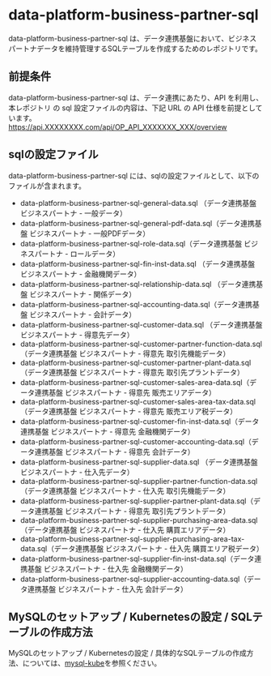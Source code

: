 # data-platform-business-partner-sql 
data-platform-business-partner-sql は、データ連携基盤において、ビジネスパートナデータを維持管理するSQLテーブルを作成するためのレポジトリです。  

## 前提条件  
data-platform-business-partner-sql は、データ連携にあたり、API を利用し、本レポジトリ の sql 設定ファイルの内容は、下記 URL の API 仕様を前提としています。  
https://api.XXXXXXXX.com/api/OP_API_XXXXXXX_XXX/overview 

## sqlの設定ファイル  
data-platform-business-partner-sql には、sqlの設定ファイルとして、以下のファイルが含まれます。 

* data-platform-business-partner-sql-general-data.sql （データ連携基盤 ビジネスパートナ - 一般データ）
* data-platform-business-partner-sql-general-pdf-data.sql（データ連携基盤 ビジネスパートナ - 一般PDFデータ）
* data-platform-business-partner-sql-role-data.sql（データ連携基盤 ビジネスパートナ - ロールデータ）  
* data-platform-business-partner-sql-fin-inst-data.sql （データ連携基盤 ビジネスパートナ - 金融機関データ）
* data-platform-business-partner-sql-relationship-data.sql （データ連携基盤 ビジネスパートナ - 関係データ）
* data-platform-business-partner-sql-accounting-data.sql（データ連携基盤 ビジネスパートナ - 会計データ）   
* data-platform-business-partner-sql-customer-data.sql （データ連携基盤 ビジネスパートナ - 得意先データ）
* data-platform-business-partner-sql-customer-partner-function-data.sql（データ連携基盤 ビジネスパートナ - 得意先 取引先機能データ）
* data-platform-business-partner-sql-customer-partner-plant-data.sql（データ連携基盤 ビジネスパートナ - 得意先 取引先プラントデータ）
* data-platform-business-partner-sql-customer-sales-area-data.sql（データ連携基盤 ビジネスパートナ - 得意先 販売エリアデータ）
* data-platform-business-partner-sql-customer-sales-area-tax-data.sql（データ連携基盤 ビジネスパートナ - 得意先 販売エリア税データ）
* data-platform-business-partner-sql-customer-fin-inst-data.sql（データ連携基盤 ビジネスパートナ - 得意先 金融機関データ）
* data-platform-business-partner-sql-customer-accounting-data.sql（データ連携基盤 ビジネスパートナ - 得意先 会計データ）   
* data-platform-business-partner-sql-supplier-data.sql （データ連携基盤 ビジネスパートナ - 仕入先データ）
* data-platform-business-partner-sql-supplier-partner-function-data.sql （データ連携基盤 ビジネスパートナ - 仕入先 取引先機能データ）
* data-platform-business-partner-sql-supplier-partner-plant-data.sql（データ連携基盤 ビジネスパートナ - 得意先 取引先プラントデータ）
* data-platform-business-partner-sql-supplier-purchasing-area-data.sql（データ連携基盤 ビジネスパートナ - 仕入先 購買エリアデータ）
* data-platform-business-partner-sql-supplier-purchasing-area-tax-data.sql（データ連携基盤 ビジネスパートナ - 仕入先 購買エリア税データ）
* data-platform-business-partner-sql-supplier-fin-inst-data.sql（データ連携基盤 ビジネスパートナ - 仕入先 金融機関データ）
* data-platform-business-partner-sql-supplier-accounting-data.sql（データ連携基盤 ビジネスパートナ - 仕入先 会計データ）

## MySQLのセットアップ / Kubernetesの設定 / SQLテーブルの作成方法  
MySQLのセットアップ / Kubernetesの設定 / 具体的なSQLテーブルの作成方法、については、[mysql-kube](https://github.com/latonaio/mysql-kube)を参照ください。
